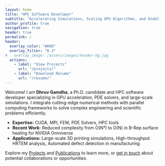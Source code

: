 ```yaml
---
layout: home
title: "HPC Software Developer"
subtitle: "Accelerating Simulations, Scaling GPU Algorithms, and Enabling Next-Gen Computational Engineering"
author_profile: true
navigation: true
header: true
permalink: /
header:
  overlay_color: "#000"
  overlay_filter: "0.3"
#   overlay_image: /assets/images/header-bg.jpg
  actions:
    - label: "View Projects"
      url: "/projects/"
    - label: "Download Resume"
      url: "/resume/"
---
```


Welcome! I am **Dhruv Gamdha**, a Ph.D. candidate and HPC software developer specializing in GPU acceleration, PDE solvers, and large-scale simulations. I integrate cutting-edge numerical methods with parallel computing frameworks to solve complex engineering and scientific problems efficiently.

- **Expertise:** CUDA, MPI, FEM, PDE Solvers, HPC tools
- **Recent Work:** Reduced complexity from O(N³) to O(N) in B-Rep surface healing for NVIDIA Omniverse
- **Applications:** Large-scale 3D printing simulations, High-throughput HRTEM analysis, Automated defect detection in manufacturing

Explore my [Projects](/projects/) and [Publications](/publications/) to learn more, or [get in touch](/contact/) about potential collaborations or opportunities.